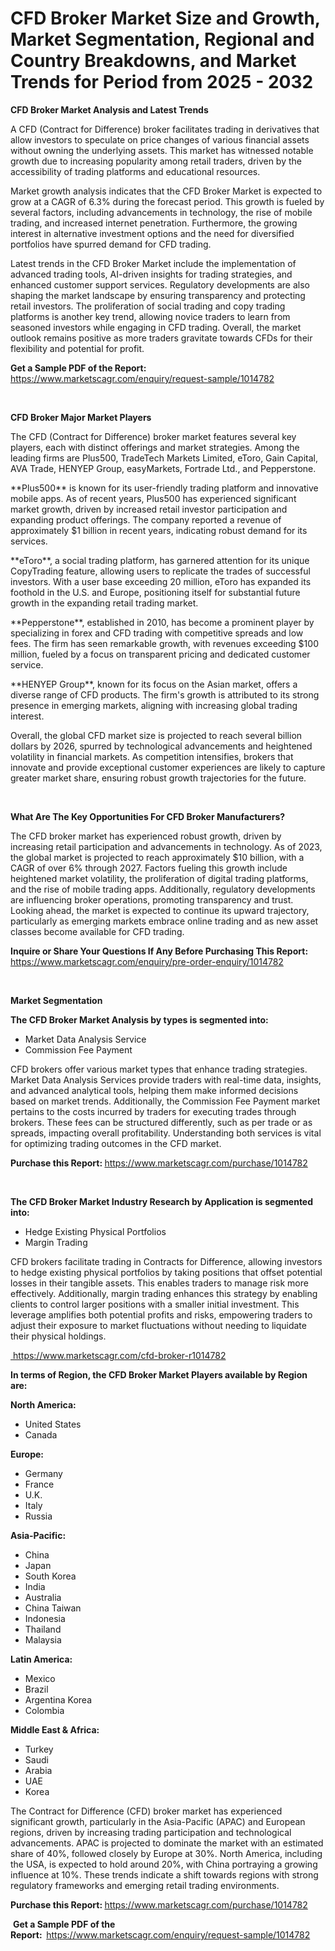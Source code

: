 <p><h1>CFD Broker Market Size and Growth, Market Segmentation, Regional and Country Breakdowns, and Market Trends for Period from 2025 -  2032</h1></p><p><strong>CFD Broker Market Analysis and Latest Trends</strong></p>
<p><p>A CFD (Contract for Difference) broker facilitates trading in derivatives that allow investors to speculate on price changes of various financial assets without owning the underlying assets. This market has witnessed notable growth due to increasing popularity among retail traders, driven by the accessibility of trading platforms and educational resources.</p><p>Market growth analysis indicates that the CFD Broker Market is expected to grow at a CAGR of 6.3% during the forecast period. This growth is fueled by several factors, including advancements in technology, the rise of mobile trading, and increased internet penetration. Furthermore, the growing interest in alternative investment options and the need for diversified portfolios have spurred demand for CFD trading.</p><p>Latest trends in the CFD Broker Market include the implementation of advanced trading tools, AI-driven insights for trading strategies, and enhanced customer support services. Regulatory developments are also shaping the market landscape by ensuring transparency and protecting retail investors. The proliferation of social trading and copy trading platforms is another key trend, allowing novice traders to learn from seasoned investors while engaging in CFD trading. Overall, the market outlook remains positive as more traders gravitate towards CFDs for their flexibility and potential for profit.</p></p>
<p><strong>Get a Sample PDF of the Report:&nbsp;</strong> <a href="https://www.marketscagr.com/enquiry/request-sample/1014782?utm_campaign=3293&utm_medium=2&utm_source=Github&utm_content=ia&utm_term=17042025&utm_id=cfd-broker">https://www.marketscagr.com/enquiry/request-sample/1014782</a></p>
<p>&nbsp;</p>
<p><strong>CFD Broker Major Market Players</strong></p>
<p><p>The CFD (Contract for Difference) broker market features several key players, each with distinct offerings and market strategies. Among the leading firms are Plus500, TradeTech Markets Limited, eToro, Gain Capital, AVA Trade, HENYEP Group, easyMarkets, Fortrade Ltd., and Pepperstone.</p><p>**Plus500** is known for its user-friendly trading platform and innovative mobile apps. As of recent years, Plus500 has experienced significant market growth, driven by increased retail investor participation and expanding product offerings. The company reported a revenue of approximately $1 billion in recent years, indicating robust demand for its services.</p><p>**eToro**, a social trading platform, has garnered attention for its unique CopyTrading feature, allowing users to replicate the trades of successful investors. With a user base exceeding 20 million, eToro has expanded its foothold in the U.S. and Europe, positioning itself for substantial future growth in the expanding retail trading market.</p><p>**Pepperstone**, established in 2010, has become a prominent player by specializing in forex and CFD trading with competitive spreads and low fees. The firm has seen remarkable growth, with revenues exceeding $100 million, fueled by a focus on transparent pricing and dedicated customer service.</p><p>**HENYEP Group**, known for its focus on the Asian market, offers a diverse range of CFD products. The firm's growth is attributed to its strong presence in emerging markets, aligning with increasing global trading interest.</p><p>Overall, the global CFD market size is projected to reach several billion dollars by 2026, spurred by technological advancements and heightened volatility in financial markets. As competition intensifies, brokers that innovate and provide exceptional customer experiences are likely to capture greater market share, ensuring robust growth trajectories for the future.</p></p>
<p>&nbsp;</p>
<p><strong>What Are The Key Opportunities For CFD Broker Manufacturers?</strong></p>
<p><p>The CFD broker market has experienced robust growth, driven by increasing retail participation and advancements in technology. As of 2023, the global market is projected to reach approximately $10 billion, with a CAGR of over 6% through 2027. Factors fueling this growth include heightened market volatility, the proliferation of digital trading platforms, and the rise of mobile trading apps. Additionally, regulatory developments are influencing broker operations, promoting transparency and trust. Looking ahead, the market is expected to continue its upward trajectory, particularly as emerging markets embrace online trading and as new asset classes become available for CFD trading.</p></p>
<p><strong>Inquire or Share Your Questions If Any Before Purchasing This Report:</strong> <a href="https://www.marketscagr.com/enquiry/pre-order-enquiry/1014782?utm_campaign=3293&utm_medium=2&utm_source=Github&utm_content=ia&utm_term=17042025&utm_id=cfd-broker">https://www.marketscagr.com/enquiry/pre-order-enquiry/1014782</a></p>
<p>&nbsp;</p>
<p><strong>Market Segmentation</strong></p>
<p><strong>The CFD Broker Market Analysis by types is segmented into:</strong></p>
<p><ul><li>Market Data Analysis Service</li><li>Commission Fee Payment</li></ul></p>
<p><p>CFD brokers offer various market types that enhance trading strategies. Market Data Analysis Services provide traders with real-time data, insights, and advanced analytical tools, helping them make informed decisions based on market trends. Additionally, the Commission Fee Payment market pertains to the costs incurred by traders for executing trades through brokers. These fees can be structured differently, such as per trade or as spreads, impacting overall profitability. Understanding both services is vital for optimizing trading outcomes in the CFD market.</p></p>
<p><strong>Purchase this Report:&nbsp;</strong><a href="https://www.marketscagr.com/purchase/1014782?utm_campaign=3293&utm_medium=2&utm_source=Github&utm_content=ia&utm_term=17042025&utm_id=cfd-broker">https://www.marketscagr.com/purchase/1014782</a></p>
<p>&nbsp;</p>
<p><strong>The CFD Broker Market Industry Research by Application is segmented into:</strong></p>
<p><ul><li>Hedge Existing Physical Portfolios</li><li>Margin Trading</li></ul></p>
<p><p>CFD brokers facilitate trading in Contracts for Difference, allowing investors to hedge existing physical portfolios by taking positions that offset potential losses in their tangible assets. This enables traders to manage risk more effectively. Additionally, margin trading enhances this strategy by enabling clients to control larger positions with a smaller initial investment. This leverage amplifies both potential profits and risks, empowering traders to adjust their exposure to market fluctuations without needing to liquidate their physical holdings.</p></p>
<p><a href="https://www.marketscagr.com/cfd-broker-r1014782?utm_campaign=3293&utm_medium=2&utm_source=Github&utm_content=ia&utm_term=17042025&utm_id=cfd-broker">&nbsp;https://www.marketscagr.com/cfd-broker-r1014782</a></p>
<p><strong>In terms of Region, the CFD Broker Market Players available by Region are:</strong></p>
<p>
    <p> <strong> North America: </strong>
        <ul>
            <li>United States</li>
            <li>Canada</li>
        </ul>
        </p> 
    <p> <strong> Europe: </strong>
        <ul>
            <li>Germany</li>
            <li>France</li>
            <li>U.K.</li>
            <li>Italy</li>
            <li>Russia</li>
        </ul>
        </p> 
    <p> <strong> Asia-Pacific: </strong>
        <ul>
            <li>China</li>
            <li>Japan</li>
            <li>South Korea</li>
            <li>India</li>
            <li>Australia</li>
            <li>China Taiwan</li>
            <li>Indonesia</li>
            <li>Thailand</li>
            <li>Malaysia</li>
        </ul>
        </p> 
    <p> <strong> Latin America: </strong>
        <ul>
            <li>Mexico</li>
            <li>Brazil</li>
            <li>Argentina Korea</li>
            <li>Colombia</li>
        </ul>
        </p> 
    <p> <strong> Middle East & Africa: </strong>
        <ul>
            <li>Turkey</li>
            <li>Saudi</li>
            <li>Arabia</li>
            <li>UAE</li>
            <li>Korea</li>
        </ul>
    </p>
    </p>
<p><p>The Contract for Difference (CFD) broker market has experienced significant growth, particularly in the Asia-Pacific (APAC) and European regions, driven by increasing trading participation and technological advancements. APAC is projected to dominate the market with an estimated share of 40%, followed closely by Europe at 30%. North America, including the USA, is expected to hold around 20%, with China portraying a growing influence at 10%. These trends indicate a shift towards regions with strong regulatory frameworks and emerging retail trading environments.</p></p>
<p><strong>Purchase this Report: </strong><a href="https://www.marketscagr.com/purchase/1014782?utm_campaign=3293&utm_medium=2&utm_source=Github&utm_content=ia&utm_term=17042025&utm_id=cfd-broker">https://www.marketscagr.com/purchase/1014782</a></p>
<p>&nbsp;<strong>Get a Sample PDF of the Report:&nbsp;&nbsp;</strong><a href="https://www.marketscagr.com/enquiry/request-sample/1014782?utm_campaign=3293&utm_medium=2&utm_source=Github&utm_content=ia&utm_term=17042025&utm_id=cfd-broker">https://www.marketscagr.com/enquiry/request-sample/1014782</a></p>
<p><strong></strong></p>
<p><p></p><p></p><p></p></p>